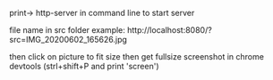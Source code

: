 print-> http-server   in command line to start server

file name in src folder
example: http://localhost:8080/?src=IMG_20200602_165626.jpg

then click on picture to fit size
then get fullsize screenshot in chrome devtools (strl+shift+P and print 'screen')
